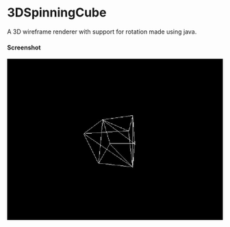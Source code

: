 # 3DSpinningCube
A 3D wireframe renderer with support for rotation made using java.
#### Screenshot ####
![Screenshot](3dcube.JPG)
